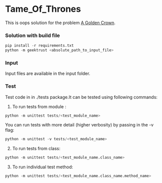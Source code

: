 # Tame_Of_Thrones
This is oops solution for the problem [A Golden Crown](https://www.geektrust.in/coding-problem/backend/tame-of-thrones).
### Solution with build file
```python
pip install -r requirements.txt
python -m geektrust <absolute_path_to_input_file>
```
### Input
Input files are available in the input folder.<br/>
### Test
Test code in in ./tests package.It can be tested using following commands:<br/>
1. To run tests from module :
```python
python -m unittest tests/<test_module_name>
```
You can run tests with more detail (higher verbosity) by passing in the -v flag:<br/>
```python
python -m unittest -v tests/<test_module_name>
```
2. To run tests from class:
```python
python -m unittest tests/<test_module_name.class_name>
```
3. To run individual test method:
```python
python -m unittest tests/<test_module_name.class_name.method_name>
```
